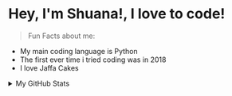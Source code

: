 # Hey, I'm Shuana!, I love to code!

> Fun Facts about me:
- My main coding language is Python
- The first ever time i tried coding was in 2018
- I love Jaffa Cakes

<details>

<summary>My GitHub Stats</summary>

![shuana's github stats](https://github-readme-stats.vercel.app/api?username=shuanaongithub&theme=vue&show_icons=true)

</details>
